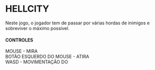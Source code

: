 # HELLCITY

Neste jogo, o jogador tem de passar por várias hordas de inimigos e sobreviver o máximo possível.

#### CONTROLES

MOUSE - MIRA  
BOTÃO ESQUERDO DO MOUSE - ATIRA  
WASD - MOVIMENTAÇÃO DO   